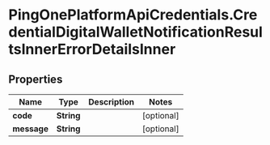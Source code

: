 # PingOnePlatformApiCredentials.CredentialDigitalWalletNotificationResultsInnerErrorDetailsInner

## Properties

Name | Type | Description | Notes
------------ | ------------- | ------------- | -------------
**code** | **String** |  | [optional] 
**message** | **String** |  | [optional] 


